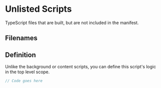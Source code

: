 # Unlisted Scripts

TypeScript files that are built, but are not included in the manifest.

## Filenames

<EntrypointPatterns
  :patterns="[
    ['<name>.[jt]sx?', '<name>.js'],
    ['<name>/index.[jt]sx?', '<name>.js'],
  ]"
/>

## Definition

Unlike the background or content scripts, you can define this script's logic in the top level scope.

```ts
// Code goes here
```
